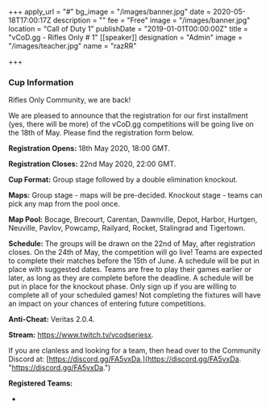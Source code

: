 +++
apply_url = "#"
bg_image = "/images/banner.jpg"
date = 2020-05-18T17:00:17Z
description = ""
fee = "Free"
image = "/images/banner.jpg"
location = "Call of Duty 1"
publishDate = "2019-01-01T00:00:00Z"
title = "vCoD.gg - Rifles Only # 1"
[[speaker]]
designation = "Admin"
image = "/images/teacher.jpg"
name = "razRR"

+++
### **Cup Information**

Rifles Only Community, we are back!

We are pleased to announce that the registration for our first installment (yes, there will be more) of the vCoD.gg competitions will be going live on the 18th of May. Please find the registration form below.

**Registration Opens:** 18th May 2020, 18:00 GMT.

**Registration Closes:** 22nd May 2020, 22:00 GMT.

**Cup Format:** Group stage followed by a double elimination knockout.

**Maps:** Group stage - maps will be pre-decided. Knockout stage - teams can pick any map from the pool once.

**Map Pool:** Bocage, Brecourt, Carentan, Dawnville, Depot, Harbor, Hurtgen, Neuville, Pavlov, Powcamp, Railyard, Rocket, Stalingrad and Tigertown.

**Schedule:** The groups will be drawn on the 22nd of May, after registration closes. On the 24th of May, the competition will go live! Teams are expected to complete their matches before the 15th of June. A schedule will be put in place with suggested dates. Teams are free to play their games earlier or later, as long as they are complete before the deadline. A schedule will be put in place for the knockout phase. Only sign up if you are willing to complete all of your scheduled games! Not completing the fixtures will have an impact on your chances of entering future competitions.

**Anti-Cheat:** Veritas 2.0.4.

**Stream:** https://www.twitch.tv/vcodseriesx.

If you are clanless and looking for a team, then head over to the Community Discord at: [https://discord.gg/FA5vxDa.](https://discord.gg/FA5vxDa. "https://discord.gg/FA5vxDa.")

**Registered Teams:**

*
